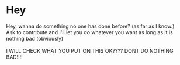 # Hey
Hey, wanna do something no one has done before? (as far as I know.)<br>
Ask to contribute and I'll let you do whatever you want as long as it is nothing bad (obviously)<br><br>
I WILL CHECK WHAT YOU PUT ON THIS OK???? DONT DO NOTHING BAD!!!!

